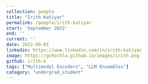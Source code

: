 ```yaml
---
collection: people
title: "Irith Katiyar"
permalink: /people/irith-katiyar
start: 'September 2022'
end: ''
current: ''
date: 2022-09-01
linkedin: https://www.linkedin.com/in/irith-katiyar
image: https://gchochla.github.io/images/irith.png
github: irith-k
tags: ["Multimodal Encoders", "LLM Ensembles"]
category: "undergrad_student"
---
```


